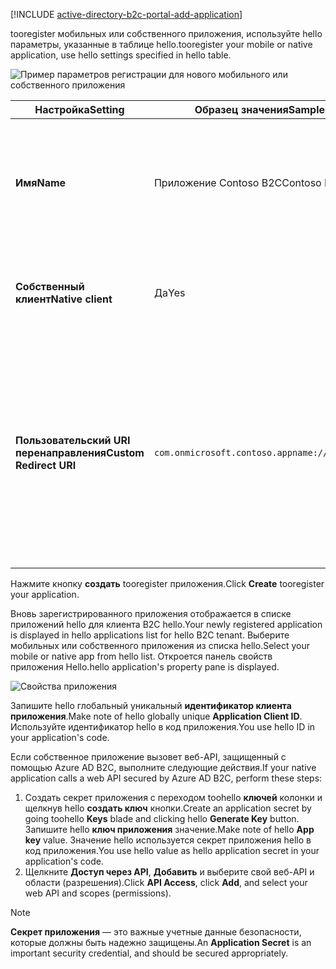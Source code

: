 [!INCLUDE [active-directory-b2c-portal-add-application](active-directory-b2c-portal-add-application.md)]

<span data-ttu-id="bfc5e-101">tooregister мобильных или собственного приложения, используйте hello параметры, указанные в таблице hello.</span><span class="sxs-lookup"><span data-stu-id="bfc5e-101">tooregister your mobile or native application, use hello settings specified in hello table.</span></span>

![Пример параметров регистрации для нового мобильного или собственного приложения](./media/active-directory-b2c-register-mobile-native-app/b2c-new-mobile-native-app-settings.png)

| <span data-ttu-id="bfc5e-103">Настройка</span><span class="sxs-lookup"><span data-stu-id="bfc5e-103">Setting</span></span>      | <span data-ttu-id="bfc5e-104">Образец значения</span><span class="sxs-lookup"><span data-stu-id="bfc5e-104">Sample value</span></span>  | <span data-ttu-id="bfc5e-105">Описание</span><span class="sxs-lookup"><span data-stu-id="bfc5e-105">Description</span></span>                                        |
| ------------ | ------- | -------------------------------------------------- |
| <span data-ttu-id="bfc5e-106">**Имя**</span><span class="sxs-lookup"><span data-stu-id="bfc5e-106">**Name**</span></span> | <span data-ttu-id="bfc5e-107">Приложение Contoso B2C</span><span class="sxs-lookup"><span data-stu-id="bfc5e-107">Contoso B2C app</span></span> | <span data-ttu-id="bfc5e-108">Введите **имя** для приложения hello, описывающий tooconsumers вашего приложения.</span><span class="sxs-lookup"><span data-stu-id="bfc5e-108">Enter a **Name** for hello application that describes your application tooconsumers.</span></span> |
| <span data-ttu-id="bfc5e-109">**Собственный клиент**</span><span class="sxs-lookup"><span data-stu-id="bfc5e-109">**Native client**</span></span> | <span data-ttu-id="bfc5e-110">Да</span><span class="sxs-lookup"><span data-stu-id="bfc5e-110">Yes</span></span> | <span data-ttu-id="bfc5e-111">Выберите **Да** для регистрация мобильного или собственного приложения.</span><span class="sxs-lookup"><span data-stu-id="bfc5e-111">Select **Yes** for a mobile or native application.</span></span> |
| <span data-ttu-id="bfc5e-112">**Пользовательский URI перенаправления**</span><span class="sxs-lookup"><span data-stu-id="bfc5e-112">**Custom Redirect URI**</span></span> | `com.onmicrosoft.contoso.appname://redirect/path` | <span data-ttu-id="bfc5e-113">Введите URI перенаправления с настраиваемой схемой.</span><span class="sxs-lookup"><span data-stu-id="bfc5e-113">Enter a redirect URI with a custom scheme.</span></span> <span data-ttu-id="bfc5e-114">Укажите [правильный URI перенаправления](../articles/active-directory-b2c/active-directory-b2c-app-registration.md#choosing-a-native-application-redirect-uri), который не содержит специальных знаков, например символов подчеркивания.</span><span class="sxs-lookup"><span data-stu-id="bfc5e-114">Make sure you choose a [good redirect URI](../articles/active-directory-b2c/active-directory-b2c-app-registration.md#choosing-a-native-application-redirect-uri) and do not include special characters such as underscores.</span></span> |

<span data-ttu-id="bfc5e-115">Нажмите кнопку **создать** tooregister приложения.</span><span class="sxs-lookup"><span data-stu-id="bfc5e-115">Click **Create** tooregister your application.</span></span>

<span data-ttu-id="bfc5e-116">Вновь зарегистрированного приложения отображается в списке приложений hello для клиента B2C hello.</span><span class="sxs-lookup"><span data-stu-id="bfc5e-116">Your newly registered application is displayed in hello applications list for hello B2C tenant.</span></span> <span data-ttu-id="bfc5e-117">Выберите мобильных или собственного приложения из списка hello.</span><span class="sxs-lookup"><span data-stu-id="bfc5e-117">Select your mobile or native app from hello list.</span></span> <span data-ttu-id="bfc5e-118">Откроется панель свойств приложения Hello.</span><span class="sxs-lookup"><span data-stu-id="bfc5e-118">hello application's property pane is displayed.</span></span>

![Свойства приложения](./media/active-directory-b2c-register-mobile-native-app/b2c-mobile-native-app-properties.png)

<span data-ttu-id="bfc5e-120">Запишите hello глобальный уникальный **идентификатор клиента приложения**.</span><span class="sxs-lookup"><span data-stu-id="bfc5e-120">Make note of hello globally unique **Application Client ID**.</span></span> <span data-ttu-id="bfc5e-121">Используйте идентификатор hello в код приложения.</span><span class="sxs-lookup"><span data-stu-id="bfc5e-121">You use hello ID in your application's code.</span></span>

<span data-ttu-id="bfc5e-122">Если собственное приложение вызовет веб-API, защищенный с помощью Azure AD B2C, выполните следующие действия.</span><span class="sxs-lookup"><span data-stu-id="bfc5e-122">If your native application calls a web API secured by Azure AD B2C, perform these steps:</span></span>
   1. <span data-ttu-id="bfc5e-123">Создать секрет приложения с переходом toohello **ключей** колонки и щелкнув hello **создать ключ** кнопки.</span><span class="sxs-lookup"><span data-stu-id="bfc5e-123">Create an application secret by going toohello **Keys** blade and clicking hello **Generate Key** button.</span></span> <span data-ttu-id="bfc5e-124">Запишите hello **ключ приложения** значение.</span><span class="sxs-lookup"><span data-stu-id="bfc5e-124">Make note of hello **App key** value.</span></span> <span data-ttu-id="bfc5e-125">Значение hello используется секрет приложения hello в код приложения.</span><span class="sxs-lookup"><span data-stu-id="bfc5e-125">You use hello value as hello application secret in your application's code.</span></span>
   2. <span data-ttu-id="bfc5e-126">Щелкните **Доступ через API**, **Добавить** и выберите свой веб-API и области (разрешения).</span><span class="sxs-lookup"><span data-stu-id="bfc5e-126">Click **API Access**, click **Add**, and select your web API and scopes (permissions).</span></span>

> [!NOTE]
> <span data-ttu-id="bfc5e-127">**Секрет приложения** — это важные учетные данные безопасности, которые должны быть надежно защищены.</span><span class="sxs-lookup"><span data-stu-id="bfc5e-127">An **Application Secret** is an important security credential, and should be secured appropriately.</span></span>
> 
